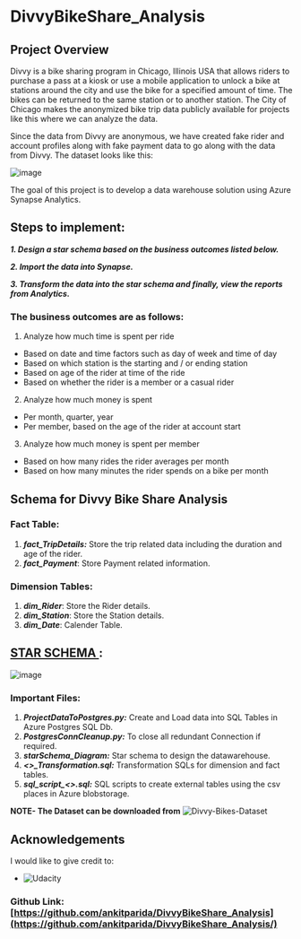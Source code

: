# DivvyBikeShare_Analysis

## Project Overview
Divvy is a bike sharing program in Chicago, Illinois USA that allows riders to purchase a pass at a kiosk or use a mobile application to unlock a bike at stations around the city and use the bike for a specified amount of time. The bikes can be returned to the same station or to another station. The City of Chicago makes the anonymized bike trip data publicly available for projects like this where we can analyze the data.

Since the data from Divvy are anonymous, we have created fake rider and account profiles along with fake payment data to go along with the data from Divvy. The dataset looks like this:

![image](https://user-images.githubusercontent.com/30798966/226129279-4bd13cff-9300-41c5-9135-a879bd298136.png)

The goal of this project is to develop a data warehouse solution using Azure Synapse Analytics. 

## Steps to implement:

***1. Design a star schema based on the business outcomes listed below.***

***2. Import the data into Synapse.***

***3. Transform the data into the star schema and finally, view the reports from Analytics.***

### The business outcomes are as follows:
1. Analyze how much time is spent per ride
- Based on date and time factors such as day of week and time of day
- Based on which station is the starting and / or ending station
- Based on age of the rider at time of the ride
- Based on whether the rider is a member or a casual rider

2. Analyze how much money is spent
- Per month, quarter, year
- Per member, based on the age of the rider at account start

3. Analyze how much money is spent per member
- Based on how many rides the rider averages per month
- Based on how many minutes the rider spends on a bike per month

## Schema for Divvy Bike Share Analysis

### Fact Table:

1. ***fact_TripDetails:*** Store the trip related data including the duration and age of the rider.
2. ***fact_Payment***: Store Payment related information.

### Dimension Tables:

1. ***dim_Rider***: Store the Rider details.
2. ***dim_Station***: Store the Station details.
3. ***dim_Date***: Calender Table.


## <u> STAR SCHEMA </u>:

![image](https://user-images.githubusercontent.com/30798966/226138633-0705fc2d-0c1c-4491-8355-5970bbb4b391.png)


### Important Files:

1. ***ProjectDataToPostgres.py:*** Create and Load data into SQL Tables in Azure Postgres SQL Db.
2. ***PostgresConnCleanup.py:*** To close all redundant Connection if required.
3. ***starSchema_Diagram:*** Star schema to design the datawarehouse.
4. ***<>_Transformation.sql:*** Transformation SQLs for dimension and fact tables.
5. ***sql_script_<>.sql:*** SQL scripts to create external tables using the csv places in Azure blobstorage.

**NOTE- The Dataset can be downloaded from** ![Divvy-Bikes-Dataset](https://divvybikes.com/system-data/)

## Acknowledgements
I would like to give credit to:
* ![Udacity](https://classroom.udacity.com/nanodegrees/nd0277/)

### Github Link: [https://github.com/ankitparida/DivvyBikeShare_Analysis](https://github.com/ankitparida/DivvyBikeShare_Analysis/)
